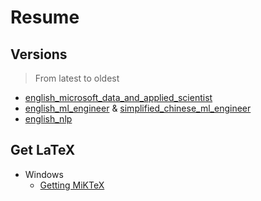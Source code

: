 # Resume

## Versions

> From latest to oldest

* [english_microsoft_data_and_applied_scientist](english_microsoft_data_and_applied_scientist/)
* [english_ml_engineer](english_ml_engineer/) 
& [simplified_chinese_ml_engineer](simplified_chinese_ml_engineer/)
* [english_nlp](english_nlp/)

## Get LaTeX

* Windows
  * [Getting MiKTeX](https://miktex.org/download)
